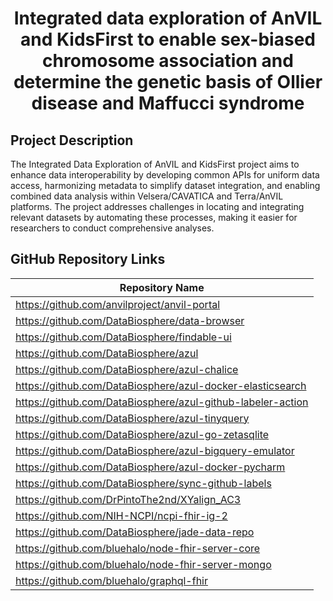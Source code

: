 # <p align=center> Integrated data exploration of AnVIL and KidsFirst to enable sex-biased chromosome association and determine the genetic basis of Ollier disease and Maffucci syndrome </p>

## Project Description
The Integrated Data Exploration of AnVIL and KidsFirst project aims to enhance data interoperability by developing common APIs for uniform data access, harmonizing metadata to simplify dataset integration, and enabling combined data analysis within Velsera/CAVATICA and Terra/AnVIL platforms. The project addresses challenges in locating and integrating relevant datasets by automating these processes, making it easier for researchers to conduct comprehensive analyses.   

## GitHub Repository Links

| Repository Name| 
|----------------|
| https://github.com/anvilproject/anvil-portal |
|https://github.com/DataBiosphere/data-browser|
|https://github.com/DataBiosphere/findable-ui|
|https://github.com/DataBiosphere/azul|
|https://github.com/DataBiosphere/azul-chalice|
|https://github.com/DataBiosphere/azul-docker-elasticsearch|
|https://github.com/DataBiosphere/azul-github-labeler-action|
|https://github.com/DataBiosphere/azul-tinyquery|
|https://github.com/DataBiosphere/azul-go-zetasqlite|
|https://github.com/DataBiosphere/azul-bigquery-emulator|
|https://github.com/DataBiosphere/azul-docker-pycharm|
|https://github.com/DataBiosphere/sync-github-labels|
|https://github.com/DrPintoThe2nd/XYalign_AC3|
|https://github.com/NIH-NCPI/ncpi-fhir-ig-2|
|https://github.com/DataBiosphere/jade-data-repo|
|https://github.com/bluehalo/node-fhir-server-core|
|https://github.com/bluehalo/node-fhir-server-mongo|
|https://github.com/bluehalo/graphql-fhir |
